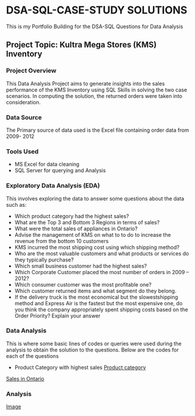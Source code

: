 # DSA-SQL-CASE-STUDY SOLUTIONS

This is my Portfolio Building for the DSA-SQL Questions for Data Analysis

## Project Topic: Kultra Mega Stores (KMS) Inventory

### Project Overview
This Data Analysis Project aims to generate insights into the sales performance of the KMS Inventory
using SQL Skills in solving the two case scenarios. In computing the solution, the returned orders were taken into consideration. 

### Data Source
The Primary source of data used is the Excel file containing order data from 2009- 2012

### Tools Used
- MS Excel for data cleaning
- SQL Server for querying and Analysis
  
### Exploratory Data Analysis (EDA)
This involves exploring the data to answer some questions about the data such as:
- Which product category had the highest sales?
- What are the Top 3 and Bottom 3 Regions in terms of sales?
- What were the total sales of appliances in Ontario?
- Advise the management of KMS on what to to do to increase the revenue from the bottom 10 customers
- KMS incurred the most shipping cost using which shipping method?
- Who are the most valuable customers and what products or services do they typically purchase?
- Which small business customer had the highest sales?
- Which Corporate Customer placed the most number of orders in 2009 – 2012? 
- Which consumer customer was the most profitable one?
- Which customer returned items and what segment do they belong.
- If the delivery truck is the most economical but the slowestshipping method and Express Air is the fastest but the most expensive one, do you think the company appropriately spent shipping costs based on the Order Priority? Explain your answer

 ### Data Analysis
  This is where some basic lines of codes or queries were used during the analysis to obtain the solution to the questions. Below are the codes for each of the questions
  
  - Product Category with highest sales
[Product category](https://github.com/Fadcemi/DSA--Data-Analysis-Capstone-Project-1/blob/main/Product%20category%20with%20highest%20sales.sql)



[Sales in Ontario](https://github.com/Fadcemi/DSA--Data-Analysis-Capstone-Project-1/blob/main/Product%20category%20with%20highest%20sales.sql)
  
 ### Analysis
   [Image](https://github.com/Fadcemi/DSA--Data-Analysis-Capstone-Project-1/blob/main/Images/Top%203%20region.jpg)


